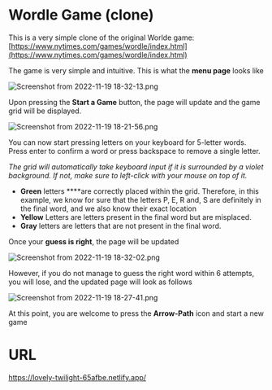# Wordle Game (clone)

This is a very simple clone of the original Worlde game: [https://www.nytimes.com/games/wordle/index.html](https://www.nytimes.com/games/wordle/index.html)

The game is very simple and intuitive. This is what the **menu page** looks like

 

![Screenshot from 2022-11-19 18-32-13.png](https://i.ibb.co/ZgDyj0R/Screenshot-from-2022-11-19-18-24-26.png)

Upon pressing the **Start a Game** button, the page will update and the game grid will be displayed.

![Screenshot from 2022-11-19 18-21-56.png](https://i.ibb.co/q9RXyVs/Screenshot-from-2022-11-19-18-21-56.png)

You can now start pressing letters on your keyboard for 5-letter words. Press enter to confirm a word or press backspace to remove a single letter. 

*The grid will automatically take keyboard input if it is surrounded by a violet background. If not, make sure to left-click with your mouse on top of it.*

- **Green** letters ****are correctly placed within the grid. Therefore, in this example, we know for sure that the letters P, E, R and, S are definitely in the final word, and we also know their exact location
- **Yellow** Letters are letters present in the final word but are misplaced.
- **Gray** letters are letters that are not present in the final word.

Once your **guess is right**, the page will be updated

![Screenshot from 2022-11-19 18-32-02.png](https://i.ibb.co/L1vv3Yv/Screenshot-from-2022-11-19-18-32-02.png)

However, if you do not manage to guess the right word within 6 attempts, you will lose, and the updated page will look as follows

![Screenshot from 2022-11-19 18-27-41.png](https://i.ibb.co/r36zX02/Screenshot-from-2022-11-19-18-27-41.png)

At this point, you are welcome to press the **Arrow-Path** icon and start a new game

# URL
https://lovely-twilight-65afbe.netlify.app/
